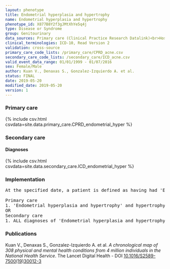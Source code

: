 ```yaml
---
layout: phenotype
title: Endometrial hyperplasia and hypertrophy
name: Endometrial hyperplasia and hypertrophy
phenotype_id: X877B8Y2f3gJMtXhYe5q4j 
type: Disease or Syndrome
group: Genitourinary
data_sources: Primary care (Clinical Practice Research Datalink)<br>Hospitalizations (Hospital Episode Statistics) 
clinical_terminologies: ICD-10, Read Version 2 
validation: cross-source
primary_care_code_lists: /primary_care/CPRD_acne.csv
secondary_care_code_lists: /secondary_care/ICD_acne.csv
valid_event_data_range: 01/01/1999 - 01/07/2016
sex: Female/Male
author: Kuan V., Denaxas S., Gonzalez-Izquierdo A. et al.
status: FINAL
date: 2019-05-20
modified_date: 2019-05-20
version: 1
---
```

### Primary care 
{% include csv.html csvdata=site.data.primary_care.CPRD_endometrial_hyper %}
### Secondary care 
#### Diagnoses 
{% include csv.html csvdata=site.data.secondary_care.ICD_endometrial_hyper %}
### Implementation 
<pre>At the specified date, a patient is defined as having had 'Endometrial hyperplasia and hypertrophy' and hypertrophy IF they meet the criteria for any of the following on or before the specified date. The earliest date on which the individual meets any of the following criteria on or before the specified date is defined as the first event date:

Primary care
1. 'Endometrial hyperplasia and hypertrophy' and hypertrophy diagnosis or history of diagnosis during a consultation 
OR
Secondary care
1. ALL diagnoses of 'Endometrial hyperplasia and hypertrophy' and hypertrophy or history of diagnosis during a hospitalization</pre> 
 
### Publications 
Kuan V., Denaxas S., Gonzalez-Izquierdo A. et al. _A chronological map of 308 physical and mental health conditions from 4 million individuals in the National Health Service_. The Lancet Digital Health - DOI <a href='https://www.thelancet.com/journals/landig/article/PIIS2589-7500(19)30012-3/fulltext'>10.1016/S2589-7500(19)30012-3</a>